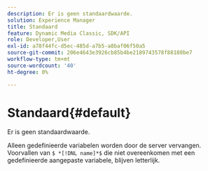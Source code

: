 ```yaml
---
description: Er is geen standaardwaarde.
solution: Experience Manager
title: Standaard
feature: Dynamic Media Classic, SDK/API
role: Developer,User
exl-id: a78f44fc-d5ec-485d-a7b5-a8baf06f50a5
source-git-commit: 206e4643e3926cb85b4be2189743578f88180be7
workflow-type: tm+mt
source-wordcount: '40'
ht-degree: 0%

---
```


# Standaard{#default}

Er is geen standaardwaarde.

Alleen gedefinieerde variabelen worden door de server vervangen. Voorvallen van `$ *[!DNL name]*$` die niet overeenkomen met een gedefinieerde aangepaste variabele, blijven letterlijk.

